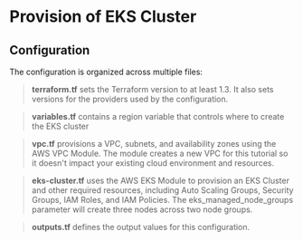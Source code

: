 # Provision of EKS Cluster

## Configuration

The configuration is organized across multiple files:

> **terraform.tf** sets the Terraform version to at least 1.3. It also sets versions for the providers used by the configuration.

> **variables.tf** contains a region variable that controls where to create the EKS cluster

> **vpc.tf** provisions a VPC, subnets, and availability zones using the AWS VPC Module. The module creates a new VPC for this tutorial so it doesn't impact your existing cloud environment and resources.

> **eks-cluster.tf** uses the AWS EKS Module to provision an EKS Cluster and other required resources, including Auto Scaling Groups, Security Groups, IAM Roles, and IAM Policies.  The eks_managed_node_groups parameter will create three nodes across two node groups.

> **outputs.tf** defines the output values for this configuration.